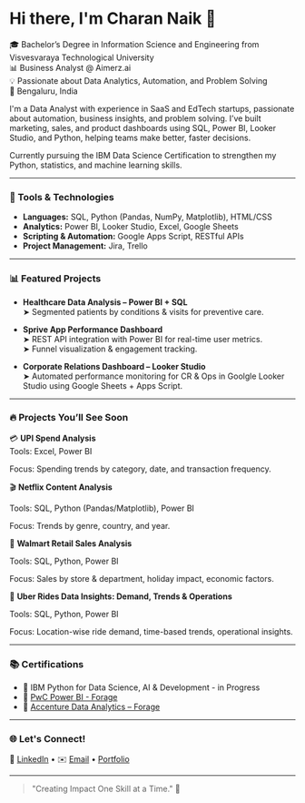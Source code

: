 # Hi there, I'm Charan Naik 👋

🎓 Bachelor’s Degree in Information Science and Engineering from Visvesvaraya Technological University  
📊 Business Analyst @ Aimerz.ai  
💡 Passionate about Data Analytics, Automation, and Problem Solving  
📍 Bengaluru, India

I'm a Data Analyst with experience in SaaS and EdTech startups, passionate about automation, business insights, and problem solving. I’ve built marketing, sales, and product dashboards using SQL, Power BI, Looker Studio, and Python, helping teams make better, faster decisions.

Currently pursuing the IBM Data Science Certification to strengthen my Python, statistics, and machine learning skills.

---

### 🔧 Tools & Technologies

- **Languages:** SQL, Python (Pandas, NumPy, Matplotlib), HTML/CSS  
- **Analytics:** Power BI, Looker Studio, Excel, Google Sheets  
- **Scripting & Automation:** Google Apps Script, RESTful APIs  
- **Project Management:** Jira, Trello

---

### 📊 Featured Projects

- **Healthcare Data Analysis – Power BI + SQL**  
  ➤ Segmented patients by conditions & visits for preventive care.

- **Sprive App Performance Dashboard**  
  ➤ REST API integration with Power BI for real-time user metrics.  
  ➤ Funnel visualization & engagement tracking.

- **Corporate Relations Dashboard – Looker Studio**  
  ➤ Automated performance monitoring for CR & Ops in Goolgle Looker Studio using Google Sheets + Apps Script.
  

---

### 🔥 Projects You’ll See Soon

💳 **UPI Spend Analysis**  
Tools: Excel, Power BI

Focus: Spending trends by category, date, and transaction frequency.

🎬 **Netflix Content Analysis**

Tools: SQL, Python (Pandas/Matplotlib), Power BI

Focus: Trends by genre, country, and year.

🛒 **Walmart Retail Sales Analysis**

Tools: SQL, Python, Power BI

Focus: Sales by store & department, holiday impact, economic factors.

🚖 **Uber Rides Data Insights: Demand, Trends & Operations**

Tools: SQL, Python, Power BI

Focus: Location-wise ride demand, time-based trends, operational insights.

---

### 📚 Certifications
- 📄 IBM Python for Data Science, AI & Development -  in Progress
- 📄 [PwC Power BI - Forage](https://forage-uploads-prod.s3.amazonaws.com/completion-certificates/PwC%20Switzerland/a87GpgE6tiku7q3gu_PwC%20Switzerland_7iubQggERNRaQ6yjq_1717047989564_completion_certificate.pdf)  
- 📄 [Accenture Data Analytics – Forage](https://forage-uploads-prod.s3.amazonaws.com/completion-certificates/Accenture%20North%20America/hzmoNKtzvAzXsEqx8_Accenture%20North%20America_7iubQggERNRaQ6yjq_1715576957378_completion_certificate.pdf)

---

### 🌐 Let's Connect!

💼 [LinkedIn](https://www.linkedin.com/in/charan-naik-403892294) • ✉️ [Email](charan07naik@gmail.com) • [Portfolio](https://www.datascienceportfol.io/charannaik)

---

> "Creating Impact One Skill at a Time." 🚀
